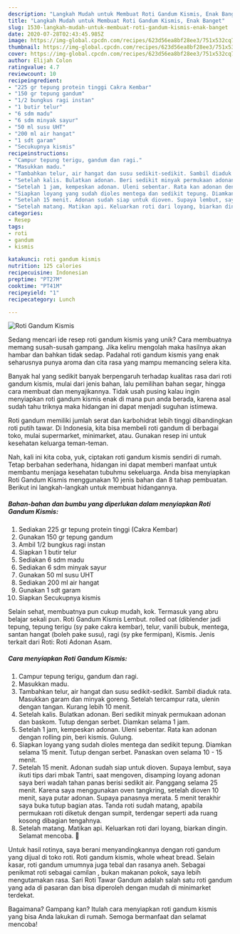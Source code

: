 ```yaml
---
description: "Langkah Mudah untuk Membuat Roti Gandum Kismis, Enak Banget"
title: "Langkah Mudah untuk Membuat Roti Gandum Kismis, Enak Banget"
slug: 1530-langkah-mudah-untuk-membuat-roti-gandum-kismis-enak-banget
date: 2020-07-28T02:43:45.985Z
image: https://img-global.cpcdn.com/recipes/623d56ea8bf28ee3/751x532cq70/roti-gandum-kismis-foto-resep-utama.jpg
thumbnail: https://img-global.cpcdn.com/recipes/623d56ea8bf28ee3/751x532cq70/roti-gandum-kismis-foto-resep-utama.jpg
cover: https://img-global.cpcdn.com/recipes/623d56ea8bf28ee3/751x532cq70/roti-gandum-kismis-foto-resep-utama.jpg
author: Elijah Colon
ratingvalue: 4.7
reviewcount: 10
recipeingredient:
- "225 gr tepung protein tinggi Cakra Kembar"
- "150 gr tepung gandum"
- "1/2 bungkus ragi instan"
- "1 butir telur"
- "6 sdm madu"
- "6 sdm minyak sayur"
- "50 ml susu UHT"
- "200 ml air hangat"
- "1 sdt garam"
- "Secukupnya kismis"
recipeinstructions:
- "Campur tepung terigu, gandum dan ragi."
- "Masukkan madu."
- "Tambahkan telur, air hangat dan susu sedikit-sedikit. Sambil diaduk rata. Masukkan garam dan minyak goreng. Setelah tercampur rata, ulenin dengan tangan. Kurang lebih 10 menit."
- "Setelah kalis. Bulatkan adonan. Beri sedikit minyak permukaan adonan dan baskom. Tutup dengan serbet. Diamkan selama 1 jam."
- "Setelah 1 jam, kempeskan adonan. Uleni sebentar. Rata kan adonan dengan rolling pin, beri kismis. Gulung."
- "Siapkan loyang yang sudah dioles mentega dan sedikit tepung. Diamkan selama 15 menit. Tutup dengan serbet. Panaskan oven selama 10 - 15 menit."
- "Setelah 15 menit. Adonan sudah siap untuk dioven. Supaya lembut, saya ikuti tips dari mbak Tantri, saat mengoven, disamping loyang adonan saya beri wadah tahan panas berisi sedikit air. Panggang selama 25 menit. Karena saya menggunakan oven tangkring, setelah dioven 10 menit, saya putar adonan. Supaya panasnya merata. 5 menit terakhir saya buka tutup bagian atas. Tanda roti sudah matang, apabila permukaan roti diketuk dengan sumpit, terdengar seperti ada ruang kosong dibagian tengahnya."
- "Setelah matang. Matikan api. Keluarkan roti dari loyang, biarkan dingin. Selamat mencoba. 🙏"
categories:
- Resep
tags:
- roti
- gandum
- kismis

katakunci: roti gandum kismis 
nutrition: 125 calories
recipecuisine: Indonesian
preptime: "PT27M"
cooktime: "PT41M"
recipeyield: "1"
recipecategory: Lunch

---
```



![Roti Gandum Kismis](https://img-global.cpcdn.com/recipes/623d56ea8bf28ee3/751x532cq70/roti-gandum-kismis-foto-resep-utama.jpg)

Sedang mencari ide resep roti gandum kismis yang unik? Cara membuatnya memang susah-susah gampang. Jika keliru mengolah maka hasilnya akan hambar dan bahkan tidak sedap. Padahal roti gandum kismis yang enak seharusnya punya aroma dan cita rasa yang mampu memancing selera kita.

Banyak hal yang sedikit banyak berpengaruh terhadap kualitas rasa dari roti gandum kismis, mulai dari jenis bahan, lalu pemilihan bahan segar, hingga cara membuat dan menyajikannya. Tidak usah pusing kalau ingin menyiapkan roti gandum kismis enak di mana pun anda berada, karena asal sudah tahu triknya maka hidangan ini dapat menjadi suguhan istimewa.

Roti gandum memiliki jumlah serat dan karbohidrat lebih tinggi dibandingkan roti putih tawar. Di Indonesia, kita bisa membeli roti gandum di berbagai toko, mulai supermarket, minimarket, atau. Gunakan resep ini untuk kesehatan keluarga teman-teman.


Nah, kali ini kita coba, yuk, ciptakan roti gandum kismis sendiri di rumah. Tetap berbahan sederhana, hidangan ini dapat memberi manfaat untuk membantu menjaga kesehatan tubuhmu sekeluarga. Anda bisa menyiapkan Roti Gandum Kismis menggunakan 10 jenis bahan dan 8 tahap pembuatan. Berikut ini langkah-langkah untuk membuat hidangannya.

<!--inarticleads1-->

##### Bahan-bahan dan bumbu yang diperlukan dalam menyiapkan Roti Gandum Kismis:

1. Sediakan 225 gr tepung protein tinggi (Cakra Kembar)
1. Gunakan 150 gr tepung gandum
1. Ambil 1/2 bungkus ragi instan
1. Siapkan 1 butir telur
1. Sediakan 6 sdm madu
1. Sediakan 6 sdm minyak sayur
1. Gunakan 50 ml susu UHT
1. Sediakan 200 ml air hangat
1. Gunakan 1 sdt garam
1. Siapkan Secukupnya kismis


Selain sehat, membuatnya pun cukup mudah, kok. Termasuk yang abru belajar sekali pun. Roti Gandum Kismis Lembut. rolled oat (diblender jadi tepung, tepung terigu (sy pake cakra kembar), telur, vanili bubuk, mentega, santan hangat (boleh pake susu), ragi (sy pke fermipan), Kismis. Jenis terkait dari Roti: Roti Adonan Asam. 

<!--inarticleads2-->

##### Cara menyiapkan Roti Gandum Kismis:

1. Campur tepung terigu, gandum dan ragi.
1. Masukkan madu.
1. Tambahkan telur, air hangat dan susu sedikit-sedikit. Sambil diaduk rata. Masukkan garam dan minyak goreng. Setelah tercampur rata, ulenin dengan tangan. Kurang lebih 10 menit.
1. Setelah kalis. Bulatkan adonan. Beri sedikit minyak permukaan adonan dan baskom. Tutup dengan serbet. Diamkan selama 1 jam.
1. Setelah 1 jam, kempeskan adonan. Uleni sebentar. Rata kan adonan dengan rolling pin, beri kismis. Gulung.
1. Siapkan loyang yang sudah dioles mentega dan sedikit tepung. Diamkan selama 15 menit. Tutup dengan serbet. Panaskan oven selama 10 - 15 menit.
1. Setelah 15 menit. Adonan sudah siap untuk dioven. Supaya lembut, saya ikuti tips dari mbak Tantri, saat mengoven, disamping loyang adonan saya beri wadah tahan panas berisi sedikit air. Panggang selama 25 menit. Karena saya menggunakan oven tangkring, setelah dioven 10 menit, saya putar adonan. Supaya panasnya merata. 5 menit terakhir saya buka tutup bagian atas. Tanda roti sudah matang, apabila permukaan roti diketuk dengan sumpit, terdengar seperti ada ruang kosong dibagian tengahnya.
1. Setelah matang. Matikan api. Keluarkan roti dari loyang, biarkan dingin. Selamat mencoba. 🙏


Untuk hasil rotinya, saya berani menyandingkannya dengan roti gandum yang dijual di toko roti. Roti gandum kismis, whole wheat bread. Selain kasar, roti gandum umumnya juga tebal dan rasanya aneh. Sebagai penikmat roti sebagai camilan , bukan makanan pokok, saya lebih mengutamakan rasa. Sari Roti Tawar Gandum adalah salah satu roti gandum yang ada di pasaran dan bisa diperoleh dengan mudah di minimarket terdekat. 

Bagaimana? Gampang kan? Itulah cara menyiapkan roti gandum kismis yang bisa Anda lakukan di rumah. Semoga bermanfaat dan selamat mencoba!
